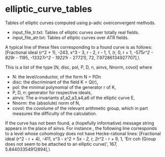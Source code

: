elliptic_curve_tables
=====================

Tables of elliptic curves computed using p-adic overconvergent methods.

* input_file_tr.txt: Tables of elliptic curves over totally real fields.
* input_file_atr.txt: Tables of elliptic curves over ATR fields.

A typical line of these files corresponding to a found curve is as follows:
[Fractional ideal (r^2 + 1), -243, x^3 - 3, r - 2, r - 1, 1, (r, 0, r + 1, -575*r^2 - 829*r - 1195, -13327*r^2 - 19221*r - 27721), 72, 7.97286134927707],\

This is a list of the type
[N, disc, pol, P, D, n, ainvs, Nnorm, covol]
where
- N: the level/conductor, of the form N = P*D*n
- disc: the discriminant of the field K = Q(r),
- pol: the minimal polynomial of the generator r of K,
- P, D, n: generator for respective ideals,
- ainvs: The a-invariants a1,a2,a3,a4,a6 of the elliptic curve E,
- Nnorm: the (absolute) norm of N,
- covol: the covolume of the relevant arithmetic group, which in part measures the difficulty of the calculation.

If the curve has not been found, a (hopefully informative) message string appears in the place of ainvs. For instance , the following line corresponds to a level whose cohomology does not have Hecke-rational lines:
[Fractional ideal (r^2 - r + 4), -411, x^3 - x^2 + 5*x - 2, r, 2*r^2 - r + 9, 1, 'Err coh (Group does not seem to be attached to an elliptic curve)', 167, 5.84403354912894],\
